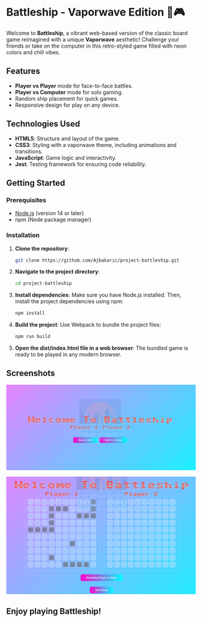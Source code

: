 # Battleship - Vaporwave Edition 🌅🎮



Welcome to **Battleship**, a vibrant web-based version of the classic board game reimagined with a unique **Vaporwave** aesthetic! Challenge your friends or take on the computer in this retro-styled game filled with neon colors and chill vibes.

## Features
- **Player vs Player** mode for face-to-face battles.
- **Player vs Computer** mode for solo gaming.
- Random ship placement for quick games.
- Responsive design for play on any device.

## Technologies Used
- **HTML5**: Structure and layout of the game.
- **CSS3**: Styling with a vaporwave theme, including animations and transitions.
- **JavaScript**: Game logic and interactivity.
- **Jest**: Testing framework for ensuring code reliability.



## Getting Started

### Prerequisites
- [Node.js](https://nodejs.org/) (version 14 or later)
- npm (Node package manager)

### Installation
1. **Clone the repository**:
   ```bash
   git clone https://github.com/Ajbakaric/project-battleship.git

2. **Navigate to the project directory**:
   ```bash
   cd project-battleship
   
3. **Install dependencies**: Make sure you have Node.js installed. Then, install the project dependencies using npm:
   ```bash
   npm install
   ```
4. **Build the project**: Use Webpack to bundle the project files:
   ```bash
   npm run build
   ```
5. **Open the dist/index.html file in a web browser**: The bundled game is ready to be played in any modern browser.



## Screenshots
![Battleship Vaporwave Screenshot](src/assets/Screenshot_2024-10-04_12-25-48.png)

![Battleship Vaporwave Screenshot](src/assets/Screenshot_2024-10-04_12-26-17.png)
## Enjoy playing Battleship!
